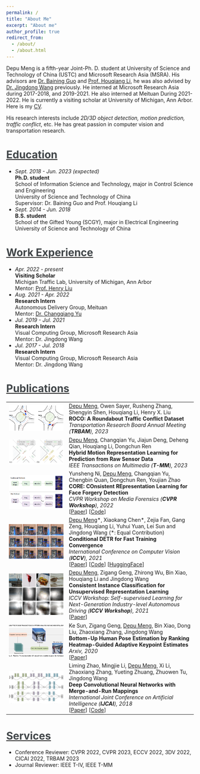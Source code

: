 ```yaml
---
permalink: /
title: "About Me"
excerpt: "About me"
author_profile: true
redirect_from: 
  - /about/
  - /about.html
---
```


<head>
  <link rel="stylesheet" href="../assets/css/style.css">
</head>

Depu Meng is a fifth-year Joint-Ph. D. student at University of Science and Technology of China (USTC) and Microsoft Research Asia (MSRA).
His advisors are [Dr. Baining Guo](https://www.microsoft.com/en-us/research/people/bainguo/) and [Prof. Houqiang Li](http://staff.ustc.edu.cn/~lihq/en/), he was also advised by [Dr. Jingdong Wang](https://jingdongwang2017.github.io/) previously.
He interned at Microsoft Research Asia during 2017-2018, and 2019-2021. He also interned at Meituan
During 2021-2022. He is currently a visiting scholar at University of Michigan, Ann Arbor.
Here is my [CV](../files/CV.pdf).

His research interests include *2D/3D object detection, motion prediction, traffic conflict*, etc. He has great passion in computer vision and transportation research.

[<span style="color:rgb(64,69,72)">Education</span>](#education)
======
* *Sept. 2018 - Jun. 2023 (expected)*  
  **Ph.D. student**  
  School of Information Science and Technology, major in Control Science and Engineering  
  University of Science and Technology of China  
  Supervisor: Dr. Baining Guo and Prof. Houqiang Li
* *Sept. 2014 - Jun. 2018*  
  **B.S. student**  
  School of the Gifted Young (SCGY), major in Electrical Engineering  
  University of Science and Technology of China

[<span style="color:rgb(64,69,72)">Work Experience</span>](#work-experience)
======
* *Apr. 2022 - present*  
  **Visiting Scholar**  
  Michigan Traffic Lab, University of Michigan, Ann Arbor  
  Mentor: [Prof. Henry Liu](https://traffic.engin.umich.edu/)
* *Aug. 2021 - Apr. 2022*  
  **Research Intern**  
  Autonomous Delivery Group, Meituan  
  Mentor: [Dr. Changqiang Yu](https://www.changqianyu.me/)
* *Jul. 2019 - Jul. 2021*  
  **Research Intern**  
  Visual Computing Group, Microsoft Research Asia  
  Mentor: Dr. Jingdong Wang
* *Jul. 2017 - Jul. 2018*  
  **Research Intern**  
  Visual Computing Group, Microsoft Research Asia  
  Mentor: Dr. Jingdong Wang

[<span style="color:rgb(64,69,72)">Publications</span>](#publications)
======

<table>
 <tr>
    <td><img class="work-img" src="../images/ROCO.png"></td>
    <td width="68%">
            <u>Depu Meng</u>, Owen Sayer, Rusheng Zhang, Shengyin Shen, Houqiang Li, Henry X. Liu
            <br>
            <strong>ROCO: A Roundabout Traffic Conflict Dataset</strong>
            <br>
            <em><i>Transportation Research Board Annual Meeting (<strong>TRBAM</strong>), 2023</i></em>
            <br>
            <!-- [target="_blank">Paper</ [<a href="https://github.com/Atten4Vis/ConditionalDETR" target="_blank">Code</a>]
            <br> -->
        </td>
 </tr>
 <tr>
    <td><img class="work-img" src="../images/HyMo.png"></td>
    <td width="68%">
            <u>Depu Meng</u>, Changqian Yu, Jiajun Deng, Deheng Qian, Houqiang Li, Dongchun Ren
            <br>
            <strong>Hybrid Motion Representation Learning for Prediction from Raw Sensor Data</strong>
            <br>
            <em><i>IEEE Transactions on Multimedia (<strong>T-MM</strong>), 2023</i></em>
            <br>
            <!-- [target="_blank">Paper</ [<a href="https://github.com/Atten4Vis/ConditionalDETR" target="_blank">Code</a>]
            <br> -->
        </td>
 </tr>
 <tr>
    <td><img class="work-img" src="../images/CORE.png"></td>
    <td width="68%">
            Yunsheng Ni, <u>Depu Meng</u>, Changqian Yu, Chengbin Quan, Dongchun Ren, Youjian Zhao
            <br>
            <strong>CORE: COnsistent REpresentation Learning for Face Forgery Detection</strong>
            <br>
            <em><i>CVPR Workshop on Media Forensics (<strong>CVPR Workshop</strong>)</i>, 2022</em>
            <br>
            [<a href="https://arxiv.org/abs/2206.02749" target="_blank">Paper</a>] [<a href="https://github.com/niyunsheng/CORE" target="_blank">Code</a>]
            <br>
        </td>
 </tr>
 <tr>
    <td><img class="work-img" src="../images/conddetr.png"></td>
    <td width="68%">
            <u>Depu Meng</u>*, Xiaokang Chen*, Zejia Fan, Gang Zeng, Houqiang Li, Yuhui Yuan, Lei Sun and Jingdong Wang (*: Equal Contribution)
            <br>
            <strong>Conditional DETR for Fast Training Convergence</strong>
            <br>
            <em><i>International Conference on Computer Vision (<strong>ICCV</strong>)</i>, 2021</em>
            <br>
            [<a href="https://arxiv.org/abs/2108.06152" target="_blank">Paper</a>] [<a href="https://github.com/Atten4Vis/ConditionalDETR" target="_blank">Code</a>] [<a href="https://huggingface.co/docs/transformers/main/model_doc/conditional_detr" target="_blank">HuggingFace</a>]
            <br>
        </td>
 </tr>
 <tr>
    <td><img class="work-img" src="../images/conic.png"></td>
    <td width="68%">
            <u>Depu Meng</u>, Zigang Geng, Zhirong Wu, Bin Xiao, Houqiang Li and Jingdong Wang
            <br>
            <strong>Consistent Instance Classification for Unsupervised Representation Learning</strong>
            <br>
            <em><i>ICCV Workshop: Self-supervised Learning for Next-Generation Industry-level Autonomous Driving (<strong>ICCV Workshop</strong>)</i>, 2021</em>
            <br>
            [<a href="https://sslad2021.github.io/files/2.pdf" target="_blank">Paper</a>]
            <br>
        </td>
 </tr>
 <tr>
    <td><img class="work-img" src="../images/bottomuppose.png"></td>
    <td width="68%">
            Ke Sun, Zigang Geng, <u>Depu Meng</u>, Bin Xiao, Dong Liu, Zhaoxiang Zhang, Jingdong Wang
            <br>
            <strong>Bottom-Up Human Pose Estimation by Ranking Heatmap-Guided Adaptive Keypoint Estimates</strong>
            <br>
            <em><i>Arxiv</i>, 2020</em>
            <br>
            [<a href="https://arxiv.org/abs/2006.15480" target="_blank">Paper</a>]
            <br>
        </td>
 </tr>
 <tr>
    <td><img class="work-img" src="../images/mergeandrun.png"></td>
    <td width="68%">
            Liming Zhao, Mingjie Li, <u>Depu Meng</u>, Xi Li, Zhaoxiang Zhang, Yueting Zhuang, Zhuowen Tu, Jingdong Wang
            <br>
            <strong>Deep Convolutional Neural Networks with Merge-and-Run Mappings</strong>
            <br>
            <em><i>International Joint Conference on Artificial Intelligence (<strong>IJCAI</strong>)</i>, 2018</em>
            <br>
            [<a href="https://www.ijcai.org/Proceedings/2018/0440.pdf" target="_blank">Paper</a>] [<a href="https://github.com/zlmzju/fusenet" target="_blank">Code</a>]
            <br></td>
 </tr>
</table>

[<span style="color:rgb(64,69,72)">Services</span>](#services)
======
* Conference Reviewer: CVPR 2022, CVPR 2023, ECCV 2022, 3DV 2022, CICAI 2022, TRBAM 2023
* Journal Reviewer: IEEE T-IV, IEEE T-MM